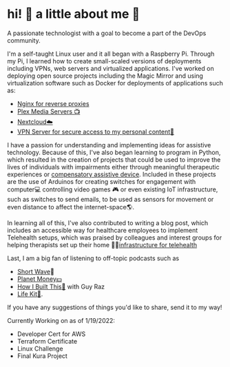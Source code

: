 # hi! :wave: a little about me :boy:
A passionate technologist with a goal to become a part of the DevOps community.

I'm a self-taught Linux user and it all began with a Raspberry Pi. Through my Pi, I learned how to create small-scaled versions of deployments including VPNs, web servers and virtualized applications. I've worked on deploying open source projects including the Magic Mirror and using virtualization software such as Docker for deployments of applications such as:

- [Nginx for reverse proxies](https://www.nginx.com/)
- [Plex Media Servers :tv:](https://www.plex.tv/)
- [Nextcloud:cloud:](https://nextcloud.com/)
- [VPN Server for secure access to my personal content:closed_lock_with_key:](https://openvpn.net/)

I have a passion for understanding and implementing ideas for assistive technology. Because of this, I've also began learning to program in Python, which resulted in the creation of projects that could be used to improve the lives of individuals with impairments either through meaningful therapeutic experiences or [compensatory assistive device](https://github.com/kawangwong/handtracking_mouse). Included in these projects are the use of Arduinos for creating switches for engagement with computer:computer: controlling video games :video_game: or even existing IoT infrastructure, such as switches to send emails, to be used as sensors for movement or even distance to affect the internet-space🌎.

In learning all of this, I've also contributed to writing a blog post, which includes an accessible way for healthcare employees to implement Telehealth setups, which was praised by colleagues and interest groups for helping therapists set up their home 👨‍⚕️[infrastructure for telehealth](https://otvijay.com/2020/08/23/comprehensive-guide-to-setup-for-telehealth/)

Last, I am a big fan of listening to off-topic podcasts such as

- [Short Wave](https://www.npr.org/podcasts/510351/short-wave)🧪
- [Planet Money:dollar:](https://www.npr.org/podcasts/510289/planet-money/)
- [How I Built This:hammer:](https://www.npr.org/podcasts/510313/how-i-built-this) with Guy Raz
- [Life Kit:school_satchel:](https://www.npr.org/lifekit).

If you have any suggestions of things you'd like to share, send it to my way!


Currently Working on as of 1/19/2022:

- Developer Cert for AWS
- Terraform Certificate
- Linux Challenge
- Final Kura Project
